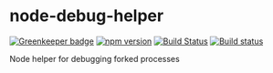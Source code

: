 # node-debug-helper

[![Greenkeeper badge](https://badges.greenkeeper.io/kellyselden/node-debug-helper.svg)](https://greenkeeper.io/)
[![npm version](https://badge.fury.io/js/node-debug-helper.svg)](https://badge.fury.io/js/node-debug-helper)
[![Build Status](https://travis-ci.org/kellyselden/node-debug-helper.svg?branch=master)](https://travis-ci.org/kellyselden/node-debug-helper)
[![Build status](https://ci.appveyor.com/api/projects/status/rlmfq5gnsgwu7c5v/branch/master?svg=true)](https://ci.appveyor.com/project/kellyselden/node-debug-helper/branch/master)

Node helper for debugging forked processes
